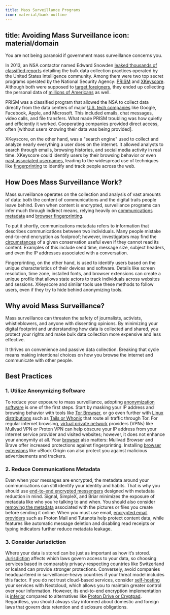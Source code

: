 ```yaml
---
title: Mass Surveillance Programs
icon: material/bank-outline
---
```


title: Avoiding Mass Surveillance
icon: material/domain
---

You are not being paranoid if government mass surveillance concerns you.

In 2013, an NSA contactor named Edward Snowden [leaked thousands of classified reports](https://www.pbs.org/wgbh/frontline/article/how-edward-snowden-leaked-thousands-of-nsa-documents/) detailing the bulk data collection practices operated by the United States intelligence community. Among them were two top secret programs operated by the National Security Agency: [PRISM](https://www.theverge.com/2013/7/17/4517480/nsa-spying-prism-surveillance-cheat-sheet) and [XKeyscore](https://arstechnica.com/information-technology/2013/08/building-a-panopticon-the-evolution-of-the-nsas-xkeyscore/). Although both were supposed to [target foreigners](https://www.nbcnews.com/politics/congress/section-702-foreign-intelligence-surveillance-act-congress-what-know-rcna96259), they ended up collecting the personal data of [millions of Americans](https://www.eff.org/pages/Incidental-collection) as well.

PRISM was a classified program that allowed the NSA to collect data directly from the data centers of major [U.S. tech companies](https://money.cnn.com/2013/06/07/technology/security/nsa-data-prism/index.html) like Google, Facebook, Apple, and Microsoft. This included emails, chat messages, video calls, and file transfers. What made PRISM troubling was how quietly and efficiently it worked. Cooperating companies provided direct access, often [without users knowing their data was being provided].

XKeyscore, on the other hand, was a "search engine" used to collect and analyze nearly everything a user does on the internet. It allowed analysts to search through emails, browsing histories, and social media activity in real time. XKeyscore could identify users by their browsing behavior or even [past associated usernames](https://www.lawfaremedia.org/article/nuts-and-bolts-xkeyscore), leading to the widespread use of techniques like [fingerprinting](https://www.techradar.com/features/browser-fingerprinting-explained) to identify and track people across the web.

## How Does Mass Surveillance Work?

Mass surveillance operates on the collection and analysis of vast amounts of data: both the content of communications and the digital trails people leave behind. Even when content is encrypted, surveillance programs can infer much through indirect means, relying heavily on [communications metadata](https://freedom.press/digisec/blog/metadata-102/) and [browser fingerprinting](https://blog.torproject.org/browser-fingerprinting-introduction-and-challenges-ahead/).

To put it shortly, communications metadata refers to information that describes communications between two individuals. Many people mistake end-to-end encryption as foolproof; however, investigators may find the [circumstances](https://abcnews.go.com/blogs/headlines/2014/05/ex-nsa-chief-we-kill-people-based-on-metadata) of a given conservation useful even if they cannot read its content. Examples of this include send time, message size, subject headers, and even the IP addresses associated with a conversation.

Fingerprinting, on the other hand, is used to identify users based on the unique characteristics of their devices and software. Details like screen resolution, time zone, installed fonts, and browser extensions can create a unique profile that allows state actors to track individuals across websites and sessions. XKeyscore and similar tools use these methods to follow users, even if they try to hide behind anonymizing tools.

## Why avoid Mass Surveillance?

Mass surveillance can threaten the safety of journalists, activists, whistleblowers, and anyone with dissenting opinions. By minimizing your digital footprint and understanding how data is collected and shared, you protect your rights and make bulk data collection more expensive and less effective.

It thrives on convenience and passive data collection. Breaking that cycle means making intentional choices on how you browse the internet and communicate with other people.

## Best Practices

### 1. Utilize Anonymizing Software

To reduce your exposure to mass surveillance, adopting [anonymization software](https://www.privacyguides.org/en/advanced/tor-overview/) is one of the first steps. Start by masking your IP address and browsing behavior with tools like [Tor Browser](https://www.privacyguides.org/en/tor), or go even further with [Linux distributions](https://www.privacyguides.org/en/os/linux-overview/) such as [Tails or Whonix](https://www.privacyguides.org/en/desktop/) that route all traffic through Tor. For regular internet browsing, [virtual private network](https://www.privacyguides.org/en/vpn/) providers (VPNs) like Mullvad VPN or Proton VPN can help obscure your IP address from your internet service provider and visited websites; however, it does not enhance your anonymity at all. Your [browser](https://www.privacyguides.org/en/desktop-browsers/) also matters: Mullvad Browser and Brave offer increased protections against fingerprinting. Installing [browser extensions](https://www.privacyguides.org/en/browser-extensions/) like uBlock Origin can also protect you against malicious advertisements and trackers.

### 2. Reduce Communications Metadata

Even when your messages are encrypted, the metadata around your communications can still identify your identity and habits. That is why you should use [end-to-end encrypted messengers](https://www.privacyguides.org/en/real-time-communication/) designed with metadata reduction in mind. Signal, SimpleX, and Briar minimizes the exposure of metadata like who you're talking to and when. You should also consider [removing the metadata](https://www.privacyguides.org/en/data-redaction/) associated with the pictures or files you create before sending it online. When you must use email, [encrypted email providers](https://www.privacyguides.org/en/email/) such as Proton Mail and Tutanota help protect content data, while features like automatic message deletion and disabling read receipts or typing indicators further reduce metadata leakage.

### 3. Consider Jurisdiction

Where your data is stored can be just as important as how it’s stored. [Jurisdiction](https://www.techradar.com/vpn/why-does-vpn-jurisdiction-matter) affects which laws govern access to your data, so choosing services based in comparably privacy-respecting countries like Switzerland or Iceland can provide stronger protections. Conversely, avoid companies headquartered in surveillance-heavy countries if your threat model includes this factor. If you do not trust cloud-based services, consider [self-hosting](https://www.privacyguides.org/en/file-sharing/#nextcloud-client-server) your services with Nextcloud, which allows you to maintain greater control over your information. However, its end-to-end encryption implementation is [inferior](https://eprint.iacr.org/2024/546.pdf) compared to alternatives like [Proton Drive or Cryptpad](https://www.privacyguides.org/en/cloud/). Regardless, you should always stay informed about domestic and foreign laws that govern data retention and disclosure obligations.
